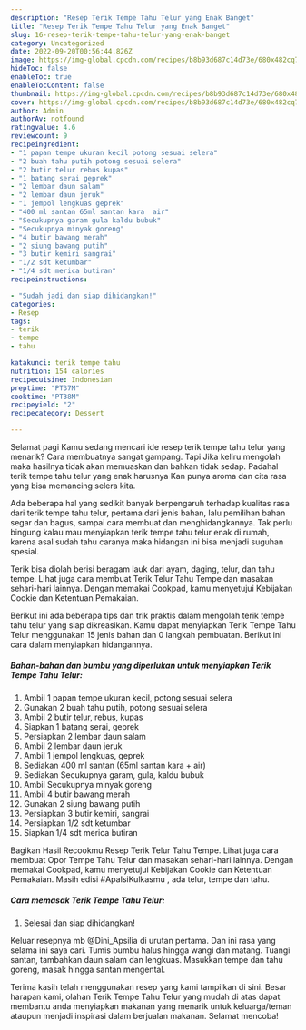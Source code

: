 ```yaml
---
description: "Resep Terik Tempe Tahu Telur yang Enak Banget"
title: "Resep Terik Tempe Tahu Telur yang Enak Banget"
slug: 16-resep-terik-tempe-tahu-telur-yang-enak-banget
category: Uncategorized
date: 2022-09-20T00:56:44.826Z
image: https://img-global.cpcdn.com/recipes/b8b93d687c14d73e/680x482cq70/terik-tempe-tahu-telur-foto-resep-utama.jpg
hideToc: false
enableToc: true
enableTocContent: false
thumbnail: https://img-global.cpcdn.com/recipes/b8b93d687c14d73e/680x482cq70/terik-tempe-tahu-telur-foto-resep-utama.jpg
cover: https://img-global.cpcdn.com/recipes/b8b93d687c14d73e/680x482cq70/terik-tempe-tahu-telur-foto-resep-utama.jpg
author: Admin
authorAv: notfound
ratingvalue: 4.6
reviewcount: 9
recipeingredient:
- "1 papan tempe ukuran kecil potong sesuai selera"
- "2 buah tahu putih potong sesuai selera"
- "2 butir telur rebus kupas"
- "1 batang serai geprek"
- "2 lembar daun salam"
- "2 lembar daun jeruk"
- "1 jempol lengkuas geprek"
- "400 ml santan 65ml santan kara  air"
- "Secukupnya garam gula kaldu bubuk"
- "Secukupnya minyak goreng"
- "4 butir bawang merah"
- "2 siung bawang putih"
- "3 butir kemiri sangrai"
- "1/2 sdt ketumbar"
- "1/4 sdt merica butiran"
recipeinstructions:

- "Sudah jadi dan siap dihidangkan!"
categories:
- Resep
tags:
- terik
- tempe
- tahu

katakunci: terik tempe tahu 
nutrition: 154 calories
recipecuisine: Indonesian
preptime: "PT37M"
cooktime: "PT38M"
recipeyield: "2"
recipecategory: Dessert

---
```



Selamat pagi Kamu sedang mencari ide resep terik tempe tahu telur yang menarik? Cara membuatnya sangat gampang. Tapi Jika keliru mengolah maka hasilnya tidak akan memuaskan dan bahkan tidak sedap. Padahal terik tempe tahu telur yang enak harusnya Kan punya aroma dan cita rasa yang bisa memancing selera kita.


Ada beberapa hal yang sedikit banyak berpengaruh terhadap kualitas rasa dari terik tempe tahu telur, pertama dari jenis bahan, lalu pemilihan bahan segar dan bagus, sampai cara membuat dan menghidangkannya. Tak perlu bingung kalau mau menyiapkan terik tempe tahu telur enak di rumah, karena asal sudah tahu caranya maka hidangan ini bisa menjadi suguhan spesial.

Terik bisa diolah berisi beragam lauk dari ayam, daging, telur, dan tahu tempe. Lihat juga cara membuat Terik Telur Tahu Tempe dan masakan sehari-hari lainnya. Dengan memakai Cookpad, kamu menyetujui Kebijakan Cookie dan Ketentuan Pemakaian.


Berikut ini ada beberapa tips dan trik praktis dalam mengolah terik tempe tahu telur yang siap dikreasikan. Kamu dapat menyiapkan Terik Tempe Tahu Telur menggunakan 15 jenis bahan dan 0 langkah pembuatan. Berikut ini cara dalam menyiapkan hidangannya.

<!--inarticleads1-->

##### Bahan-bahan dan bumbu yang diperlukan untuk menyiapkan Terik Tempe Tahu Telur:

1. Ambil 1 papan tempe ukuran kecil, potong sesuai selera
1. Gunakan 2 buah tahu putih, potong sesuai selera
1. Ambil 2 butir telur, rebus, kupas
1. Siapkan 1 batang serai, geprek
1. Persiapkan 2 lembar daun salam
1. Ambil 2 lembar daun jeruk
1. Ambil 1 jempol lengkuas, geprek
1. Sediakan 400 ml santan (65ml santan kara + air)
1. Sediakan Secukupnya garam, gula, kaldu bubuk
1. Ambil Secukupnya minyak goreng
1. Ambil 4 butir bawang merah
1. Gunakan 2 siung bawang putih
1. Persiapkan 3 butir kemiri, sangrai
1. Persiapkan 1/2 sdt ketumbar
1. Siapkan 1/4 sdt merica butiran


Bagikan Hasil Recookmu Resep Terik Telur Tahu Tempe. Lihat juga cara membuat Opor Tempe Tahu Telur dan masakan sehari-hari lainnya. Dengan memakai Cookpad, kamu menyetujui Kebijakan Cookie dan Ketentuan Pemakaian. Masih edisi #ApaIsiKulkasmu , ada telur, tempe dan tahu. 

<!--inarticleads2-->

##### Cara memasak Terik Tempe Tahu Telur:


1. Selesai dan siap dihidangkan!

Keluar resepnya mb @Dini_Apsilia di urutan pertama. Dan ini rasa yang selama ini saya cari. Tumis bumbu halus hingga wangi dan matang. Tuangi santan, tambahkan daun salam dan lengkuas. Masukkan tempe dan tahu goreng, masak hingga santan mengental. 

Terima kasih telah menggunakan resep yang kami tampilkan di sini. Besar harapan kami, olahan Terik Tempe Tahu Telur yang mudah di atas dapat membantu anda menyiapkan makanan yang menarik untuk keluarga/teman ataupun menjadi inspirasi dalam berjualan makanan. Selamat mencoba!
